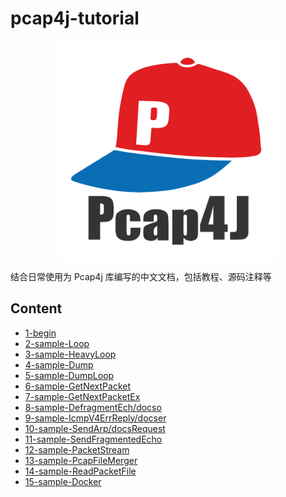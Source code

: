 pcap4j-tutorial
======

<a href="https://github.com/kaitoy/pcap4j" target="_blank"><img alt="Pcap4J" title="Pcap4J" src="./res/pcap4j-logo-color.png" width="70%" style="margin: 0px auto; display: block;" />

</a>

结合日常使用为 Pcap4j 库编写的中文文档，包括教程、源码注释等

Content
------

- [1-begin](./docs/1-begin.md)
- [2-sample-Loop](./docs/2-sample-Loop.md)
- [3-sample-HeavyLoop](./docs/3-sample-HeavyLoop.md)
- [4-sample-Dump](./docs/4-sample-Dump.md)
- [5-sample-DumpLoop](./docs/5-sample-DumpLoop.md)
- [6-sample-GetNextPacket](./docs/6-sample-GetNextPacket.md)
- [7-sample-GetNextPacketEx](./docs/7-sample-GetNextPacketEx.md)
- [8-sample-DefragmentEch/docso](./docs/8-sample-DefragmentEcho.md)
- [9-sample-IcmpV4ErrReply/docser](./docs/9-sample-IcmpV4ErrReplyer.md)
- [10-sample-SendArp/docsRequest](./docs/10-sample-SendArpRequest.md)
- [11-sample-SendFragmentedEcho](./docs/11-sample-SendFragmentedEcho.md)
- [12-sample-PacketStream](./docs/12-sample-PacketStream.md)
- [13-sample-PcapFileMerger](./docs/13-sample-PcapFileMerger.md)
- [14-sample-ReadPacketFile](./docs/14-sample-ReadPacketFile.md)
- [15-sample-Docker](./docs/15-sample-Docker.md)